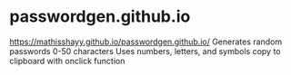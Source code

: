 # passwordgen.github.io
 https://mathisshayy.github.io/passwordgen.github.io/
 Generates random passwords 0-50 characters
 Uses numbers, letters, and symbols
 copy to clipboard with onclick function
